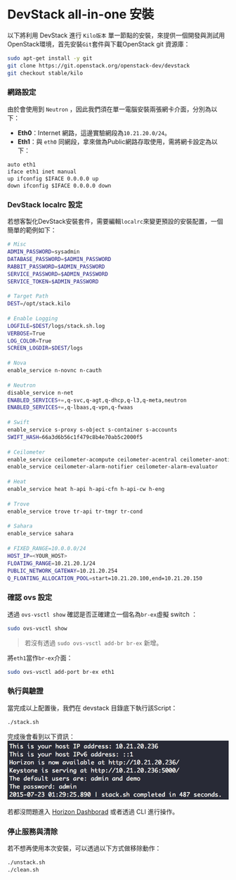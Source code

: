 # DevStack all-in-one 安裝
以下將利用 DevStack 進行 ```Kilo版本``` 單一節點的安裝，來提供一個開發與測試用OpenStack環境，首先安裝```Git```套件與下載OpenStack git 資源庫：
```sh
sudo apt-get install -y git
git clone https://git.openstack.org/openstack-dev/devstack
git checkout stable/kilo
```

### 網路設定
由於會使用到 ```Neutron``` ，因此我們須在單一電腦安裝兩張網卡介面，分別為以下：
* **Eth0**：Internet 網路，這邊實驗網段為```10.21.20.0/24```。
* **Eth1**：與 ```eth0``` 同網段，拿來做為Public網路存取使用，需將網卡設定為以下：
```
auto eth1
iface eth1 inet manual
up ifconfig $IFACE 0.0.0.0 up
down ifconfig $IFACE 0.0.0.0 down
```

### DevStack localrc 設定
若想客製化DevStack安裝套件，需要編輯```localrc```來變更預設的安裝配置，一個簡單的範例如下：
```sh
# Misc
ADMIN_PASSWORD=sysadmin
DATABASE_PASSWORD=$ADMIN_PASSWORD
RABBIT_PASSWORD=$ADMIN_PASSWORD
SERVICE_PASSWORD=$ADMIN_PASSWORD
SERVICE_TOKEN=$ADMIN_PASSWORD

# Target Path
DEST=/opt/stack.kilo

# Enable Logging
LOGFILE=$DEST/logs/stack.sh.log
VERBOSE=True
LOG_COLOR=True
SCREEN_LOGDIR=$DEST/logs

# Nova
enable_service n-novnc n-cauth

# Neutron
disable_service n-net
ENABLED_SERVICES+=,q-svc,q-agt,q-dhcp,q-l3,q-meta,neutron
ENABLED_SERVICES+=,q-lbaas,q-vpn,q-fwaas

# Swift
enable_service s-proxy s-object s-container s-accounts
SWIFT_HASH=66a3d6b56c1f479c8b4e70ab5c2000f5

# Ceilometer
enable_service ceilometer-acompute ceilometer-acentral ceilometer-anotification ceilometer-collector ceilometer-api
enable_service ceilometer-alarm-notifier ceilometer-alarm-evaluator

# Heat
enable_service heat h-api h-api-cfn h-api-cw h-eng

# Trove
enable_service trove tr-api tr-tmgr tr-cond

# Sahara
enable_service sahara

# FIXED_RANGE=10.0.0.0/24
HOST_IP=<YOUR_HOST>
FLOATING_RANGE=10.21.20.1/24
PUBLIC_NETWORK_GATEWAY=10.21.20.254
Q_FLOATING_ALLOCATION_POOL=start=10.21.20.100,end=10.21.20.150
```
### 確認 ovs 設定
透過 ```ovs-vsctl show``` 確認是否正確建立一個名為```br-ex```虛擬 switch ：
```sh
sudo ovs-vsctl show
```
> 若沒有透過 ```sudo ovs-vsctl add-br br-ex``` 新增。

將```eth1```當作```br-ex```介面：
```sh
sudo ovs-vsctl add-port br-ex eth1
```

### 執行與驗證
當完成以上配置後，我們在 devstack 目錄底下執行該Script：
```sh
./stack.sh
```
完成後會看到以下資訊：
![](images/devstack_finish.png)

若都沒問題進入 [Horizon Dashborad](http:localhost/) 或者透過 CLI 進行操作。

### 停止服務與清除
若不想再使用本次安裝，可以透過以下方式做移除動作：
```sh
./unstack.sh
./clean.sh
```
